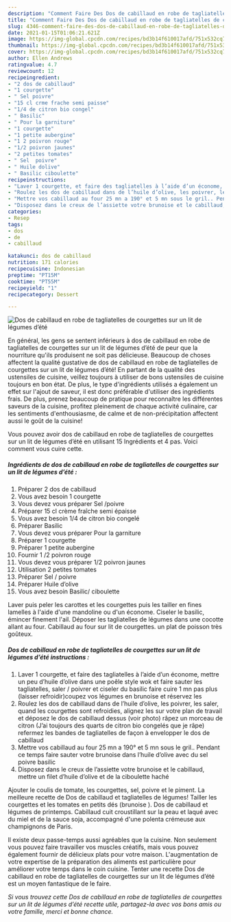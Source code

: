 ```yaml
---
description: "Comment Faire Des Dos de cabillaud en robe de tagliatelles de courgettes sur un lit de légumes d’été"
title: "Comment Faire Des Dos de cabillaud en robe de tagliatelles de courgettes sur un lit de légumes d’été"
slug: 4346-comment-faire-des-dos-de-cabillaud-en-robe-de-tagliatelles-de-courgettes-sur-un-lit-de-legumes-dete
date: 2021-01-15T01:06:21.621Z
image: https://img-global.cpcdn.com/recipes/bd3b14f610017afd/751x532cq70/dos-de-cabillaud-en-robe-de-tagliatelles-de-courgettes-sur-un-lit-de-legumes-dete-photo-principale-de-la-recette.jpg
thumbnail: https://img-global.cpcdn.com/recipes/bd3b14f610017afd/751x532cq70/dos-de-cabillaud-en-robe-de-tagliatelles-de-courgettes-sur-un-lit-de-legumes-dete-photo-principale-de-la-recette.jpg
cover: https://img-global.cpcdn.com/recipes/bd3b14f610017afd/751x532cq70/dos-de-cabillaud-en-robe-de-tagliatelles-de-courgettes-sur-un-lit-de-legumes-dete-photo-principale-de-la-recette.jpg
author: Ellen Andrews
ratingvalue: 4.7
reviewcount: 12
recipeingredient:
- "2 dos de cabillaud"
- "1 courgette"
- " Sel poivre"
- "15 cl crme frache semi paisse"
- "1/4 de citron bio congel"
- " Basilic"
- " Pour la garniture"
- "1 courgette"
- "1 petite aubergine"
- "1 2 poivron rouge"
- "1/2 poivron jaunes"
- "2 petites tomates"
- " Sel  poivre"
- " Huile dolive"
- " Basilic ciboulette"
recipeinstructions:
- "Laver 1 courgette, et faire des tagliatelles à l’aide d’un économe, mettre un peu d’huile d’olive dans une poêle style wok et faire sauter les tagliatelles, saler / poivrer et ciseler du basilic faire cuire 1 mn pas plus (laisser refroidir)coupez vos légumes en brunoise et réservez les"
- "Roulez les dos de cabillaud dans de l’huile d’olive, les poivrer, les saler, quand les courgettes sont refroidies, alignez les sur votre plan de travail et déposez le dos de cabillaud dessus (voir photo) râpez un morceau de citron (J’ai toujours des quarts de citron bio congelés que je râpe) refermez les bandes de tagliatelles de façon à envelopper le dos de cabillaud"
- "Mettre vos cabillaud au four 25 mn a 190° et 5 mn sous le gril.. Pendant ce temps faire sauter votre brunoise dans l’huile d’olive avec du sel poivre basilic"
- "Disposez dans le creux de l’assiette votre brunoise et le cabillaud, mettre un filet d’huile d’olive et de la ciboulette haché"
categories:
- Resep
tags:
- dos
- de
- cabillaud

katakunci: dos de cabillaud 
nutrition: 171 calories
recipecuisine: Indonesian
preptime: "PT15M"
cooktime: "PT55M"
recipeyield: "1"
recipecategory: Dessert

---
```



![Dos de cabillaud en robe de tagliatelles de courgettes sur un lit de légumes d’été](https://img-global.cpcdn.com/recipes/bd3b14f610017afd/751x532cq70/dos-de-cabillaud-en-robe-de-tagliatelles-de-courgettes-sur-un-lit-de-legumes-dete-photo-principale-de-la-recette.jpg)

En général, les gens se sentent inférieurs à dos de cabillaud en robe de tagliatelles de courgettes sur un lit de légumes d’été de peur que la nourriture qu'ils produisent ne soit pas délicieuse. Beaucoup de choses affectent la qualité gustative de dos de cabillaud en robe de tagliatelles de courgettes sur un lit de légumes d’été! En partant de la qualité des ustensiles de cuisine, veillez toujours à utiliser de bons ustensiles de cuisine toujours en bon état. De plus, le type d'ingrédients utilisés a également un effet sur l'ajout de saveur, il est donc préférable d'utiliser des ingrédients frais. De plus, prenez beaucoup de pratique pour reconnaître les différentes saveurs de la cuisine, profitez pleinement de chaque activité culinaire, car les sentiments d'enthousiasme, de calme et de non-précipitation affectent aussi le goût de la cuisine!

<!--inarticleads1-->

Vous pouvez avoir dos de cabillaud en robe de tagliatelles de courgettes sur un lit de légumes d’été en utilisant 15 Ingrédients et 4 pas. Voici comment vous cuire cette.

##### Ingrédients de dos de cabillaud en robe de tagliatelles de courgettes sur un lit de légumes d’été :

1. Préparer 2 dos de cabillaud
1. Vous avez besoin 1 courgette
1. Vous devez vous préparer  Sel /poivre
1. Préparer 15 cl crème fraîche semi épaisse
1. Vous avez besoin 1/4 de citron bio congelé
1. Préparer  Basilic
1. Vous devez vous préparer  Pour la garniture
1. Préparer 1 courgette
1. Préparer 1 petite aubergine
1. Fournir 1 /2 poivron rouge
1. Vous devez vous préparer 1/2 poivron jaunes
1. Utilisation 2 petites tomates
1. Préparer  Sel / poivre
1. Préparer  Huile d’olive
1. Vous avez besoin  Basilic/ ciboulette


Laver puis peler les carottes et les courgettes puis les tailler en fines lamelles à l&#39;aide d&#39;une mandoline ou d&#39;un économe. Ciseler le basilic, émincer finement l&#39;ail. Déposer les tagliatelles de légumes dans une cocotte allant au four. Cabillaud au four sur lit de courgettes. un plat de poisson très goûteux. 

<!--inarticleads2-->

##### Dos de cabillaud en robe de tagliatelles de courgettes sur un lit de légumes d’été instructions :

1. Laver 1 courgette, et faire des tagliatelles à l’aide d’un économe, mettre un peu d’huile d’olive dans une poêle style wok et faire sauter les tagliatelles, saler / poivrer et ciseler du basilic faire cuire 1 mn pas plus (laisser refroidir)coupez vos légumes en brunoise et réservez les
1. Roulez les dos de cabillaud dans de l’huile d’olive, les poivrer, les saler, quand les courgettes sont refroidies, alignez les sur votre plan de travail et déposez le dos de cabillaud dessus (voir photo) râpez un morceau de citron (J’ai toujours des quarts de citron bio congelés que je râpe) refermez les bandes de tagliatelles de façon à envelopper le dos de cabillaud
1. Mettre vos cabillaud au four 25 mn a 190° et 5 mn sous le gril.. Pendant ce temps faire sauter votre brunoise dans l’huile d’olive avec du sel poivre basilic
1. Disposez dans le creux de l’assiette votre brunoise et le cabillaud, mettre un filet d’huile d’olive et de la ciboulette haché


Ajouter le coulis de tomate, les courgettes, sel, poivre et le piment. La meilleure recette de Dos de cabillaud et tagliatelles de légumes! Tailler les courgettes et les tomates en petits dés (brunoise ). Dos de cabillaud et légumes de printemps. Cabillaud cuit croustillant sur la peau et laqué avec du miel et de la sauce soja, accompagné d&#39;une polenta crémeuse aux champignons de Paris. 

<!--inarticleads1-->

<p>
Il existe deux passe-temps aussi agréables que la cuisine. Non seulement vous pouvez faire travailler vos muscles créatifs, mais vous pouvez également fournir de délicieux plats pour votre maison. L'augmentation de votre expertise de la préparation des aliments est particulière pour améliorer votre temps dans le coin cuisine. Tenter une recette Dos de cabillaud en robe de tagliatelles de courgettes sur un lit de légumes d’été est un moyen fantastique de le faire.
</p>

<p>
<i>Si vous trouvez cette Dos de cabillaud en robe de tagliatelles de courgettes sur un lit de légumes d’été recette utile, partagez-la avec vos bons amis ou votre famille, merci et bonne chance.</i>
</p>
